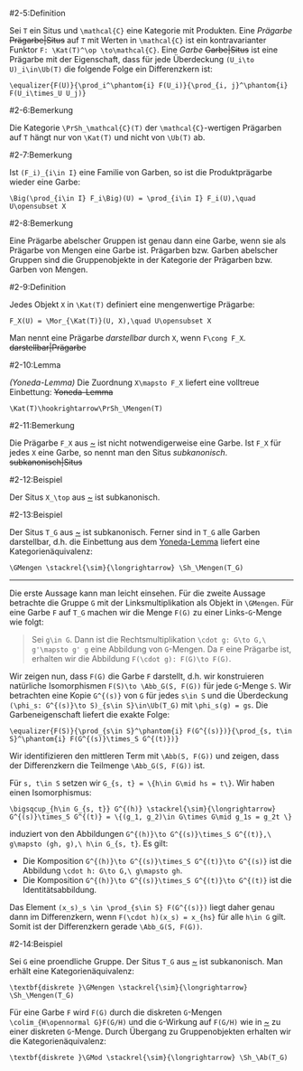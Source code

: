 #2-5:Definition

Sei `T` ein Situs und `\mathcal{C}` eine Kategorie mit Produkten. Eine *Prägarbe* ~~Prägarbe|Situs~~ auf `T` mit Werten in `\mathcal{C}` ist ein kontravarianter Funktor `F: \Kat(T)^\op \to\mathcal{C}`. Eine *Garbe* ~~Garbe|Situs~~ ist eine Prägarbe mit der Eigenschaft, dass für jede Überdeckung `(U_i\to U)_i\in\Ub(T)` die folgende Folge ein Differenzkern ist:

    \equalizer{F(U)}{\prod_i^\phantom{i} F(U_i)}{\prod_{i, j}^\phantom{i} F(U_i\times_U U_j)}

#2-6:Bemerkung

Die Kategorie `\PrSh_\mathcal{C}(T)` der `\mathcal{C}`-wertigen Prägarben auf `T` hängt nur von `\Kat(T)` und nicht von `\Ub(T)` ab.

#2-7:Bemerkung

Ist `(F_i)_{i\in I}` eine Familie von Garben, so ist die Produktprägarbe wieder eine Garbe:

    \Big(\prod_{i\in I} F_i\Big)(U) = \prod_{i\in I} F_i(U),\quad U\opensubset X

#2-8:Bemerkung

Eine Prägarbe abelscher Gruppen ist genau dann eine Garbe, wenn sie als Prägarbe von Mengen eine Garbe ist. Prägarben bzw. Garben abelscher Gruppen sind die Gruppenobjekte in der Kategorie der Prägarben bzw. Garben von Mengen.

#2-9:Definition

Jedes Objekt `X` in `\Kat(T)` definiert eine mengenwertige Prägarbe:

    F_X(U) = \Mor_{\Kat(T)}(U, X),\quad U\opensubset X

Man nennt eine Prägarbe *darstellbar* durch `X`, wenn `F\cong F_X`. ~~darstellbar|Prägarbe~~

#2-10:Lemma

*(Yoneda-Lemma)* Die Zuordnung `X\mapsto F_X` liefert eine volltreue Einbettung: ~~Yoneda-Lemma~~

    \Kat(T)\hookrightarrow\PrSh_\Mengen(T)

#2-11:Bemerkung

Die Prägarbe `F_X` aus [~](#2-9) ist nicht notwendigerweise eine Garbe. Ist `F_X` für jedes `X` eine Garbe, so nennt man den Situs *subkanonisch*. ~~subkanonisch|Situs~~

#2-12:Beispiel

Der Situs `X_\top` aus [~](#2-2) ist subkanonisch.

#2-13:Beispiel

Der Situs `T_G` aus [~](#2-3) ist subkanonisch. Ferner sind in `T_G` alle Garben darstellbar, d.h. die Einbettung aus dem [Yoneda-Lemma](#2-10) liefert eine Kategorienäquivalenz:

    \GMengen \stackrel{\sim}{\longrightarrow} \Sh_\Mengen(T_G)

---

Die erste Aussage kann man leicht einsehen. Für die zweite Aussage betrachte die Gruppe `G` mit der Linksmultiplikation als Objekt in `\GMengen`. Für eine Garbe `F` auf `T_G` machen wir die Menge `F(G)` zu einer Links-`G`-Menge wie folgt:

> Sei `g\in G`. Dann ist die Rechtsmultiplikation `\cdot g: G\to G,\ g'\mapsto g' g` eine Abbildung von `G`-Mengen. Da `F` eine Prägarbe ist, erhalten wir die Abbildung `F(\cdot g): F(G)\to F(G)`.

Wir zeigen nun, dass `F(G)` die Garbe `F` darstellt, d.h. wir konstruieren natürliche Isomorphismen `F(S)\to \Abb_G(S, F(G))` für jede `G`-Menge `S`. Wir betrachten eine Kopie `G^{(s)}` von `G` für jedes `s\in S` und die Überdeckung `(\phi_s: G^{(s)}\to S)_{s\in S}\in\Ub(T_G)` mit `\phi_s(g) = gs`. Die Garbeneigenschaft liefert die exakte Folge:

    \equalizer{F(S)}{\prod_{s\in S}^\phantom{i} F(G^{(s)})}{\prod_{s, t\in S}^\phantom{i} F(G^{(s)}\times_S G^{(t)})}

Wir identifizieren den mittleren Term mit `\Abb(S, F(G))` und zeigen, dass der Differenzkern die Teilmenge `\Abb_G(S, F(G))` ist.

Für `s, t\in S` setzen wir `G_{s, t} = \{h\in G\mid hs = t\}`. Wir haben einen Isomorphismus:

    \bigsqcup_{h\in G_{s, t}} G^{(h)} \stackrel{\sim}{\longrightarrow} G^{(s)}\times_S G^{(t)} = \{(g_1, g_2)\in G\times G\mid g_1s = g_2t \}

induziert von den Abbildungen `G^{(h)}\to G^{(s)}\times_S G^{(t)},\ g\mapsto (gh, g),\ h\in G_{s, t}`. Es gilt:

* Die Komposition `G^{(h)}\to G^{(s)}\times_S G^{(t)}\to G^{(s)}` ist die Abbildung `\cdot h: G\to G,\ g\mapsto gh`.
* Die Komposition `G^{(h)}\to G^{(s)}\times_S G^{(t)}\to G^{(t)}` ist die Identitätsabbildung.

Das Element `(x_s)_s \in \prod_{s\in S} F(G^{(s)})` liegt daher genau dann im Differenzkern, wenn `F(\cdot h)(x_s) = x_{hs}` für alle `h\in G` gilt. Somit ist der Differenzkern gerade `\Abb_G(S, F(G))`.

#2-14:Beispiel

Sei `G` eine proendliche Gruppe. Der Situs `T_G` aus [~](#2-4) ist subkanonisch. Man erhält eine Kategorienäquivalenz:

    \textbf{diskrete }\GMengen \stackrel{\sim}{\longrightarrow} \Sh_\Mengen(T_G)

Für eine Garbe `F` wird `F(G)` durch die diskreten `G`-Mengen `\colim_{H\opennormal G}F(G/H)` und die `G`-Wirkung auf `F(G/H)` wie in [~](#2-13) zu einer diskreten `G`-Menge. Durch Übergang zu Gruppenobjekten erhalten wir die Kategorienäquivalenz:

    \textbf{diskrete }\GMod \stackrel{\sim}{\longrightarrow} \Sh_\Ab(T_G)
